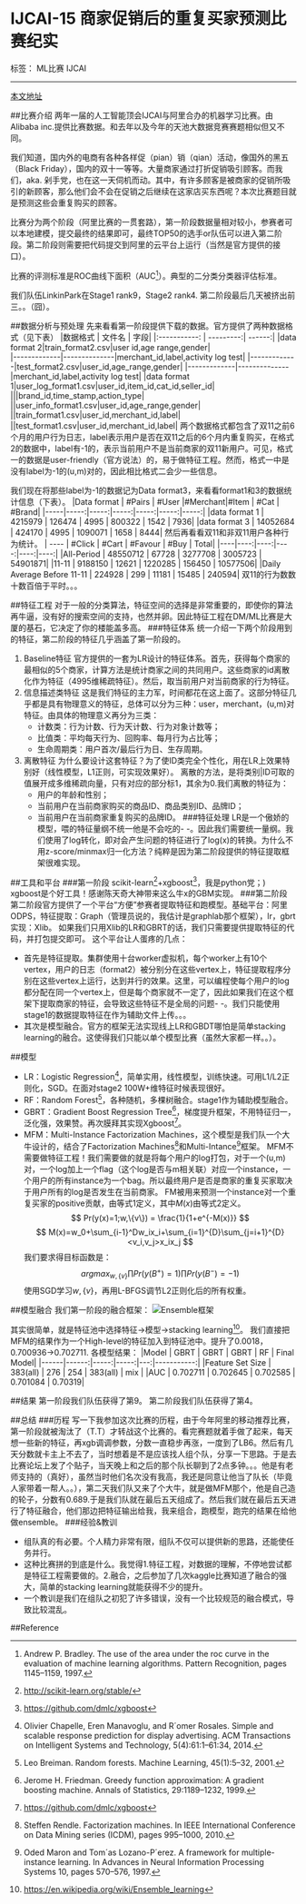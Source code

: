 ﻿# IJCAI-15 商家促销后的重复买家预测比赛纪实 

标签： ML比赛 IJCAI

---

[本文地址](https://www.zybuluo.com/littlekid/note/166627)

##比赛介绍
两年一届的人工智能顶会IJCAI与阿里合办的机器学习比赛。由Alibaba inc.提供比赛数据。和去年以及今年的天池大数据竞赛赛题相似但又不同。

我们知道，国内外的电商有各种各样促（pian）销（qian）活动，像国外的黑五（Black Friday），国内的双十一等等。大量商家通过打折促销吸引顾客。而我们，aka. 剁手党，也在这一天伺机而动。其中，有许多顾客是被商家的促销所吸引的新顾客，那么他们会不会在促销之后继续在这家店买东西呢？本次比赛题目就是预测这些会重复购买的顾客。

比赛分为两个阶段（阿里比赛的一贯套路），第一阶段数据量相对较小，参赛者可以本地建模，提交最终的结果即可，最终TOP50的选手or队伍可以进入第二阶段。第二阶段则需要把代码提交到阿里的云平台上运行（当然是官方提供的接口）。

比赛的评测标准是ROC曲线下面积（AUC[^ref1]）。典型的二分类分类器评估标准。

我们队伍LinkinPark在Stage1 rank9，Stage2 rank4. 第二阶段最后几天被挤出前三。。（囧）。

##数据分析与预处理
先来看看第一阶段提供下载的数据。官方提供了两种数据格式（见下表）
|数据格式 | 文件名 | 字段|
|:-----------: | ---------:| ------:|
|data format 2|train\_format2.csv|user id,age range,gender|     
|-------------|--------------|merchant_id,label,activity log test|
|-------------|test\_format2.csv|user\_id,age\_range,gender|
|-------------|--------------|merchant_id,label,activity log test|
|data format 1|user\_log\_format1.csv|user\_id,item\_id,cat\_id,seller\_id|
|||brand\_id,time\_stamp,action\_type|
||user\_info\_format1.csv|user\_id,age\_range,gender|
||train\_format1.csv|user\_id,merchant\_id,label|
||test\_format1.csv|user\_id,merchant\_id,label|
两个数据格式都包含了双11之前6个月的用户行为日志，label表示用户是否在双11之后的6个月内重复购买，在格式2的数据中，label有-1的，表示当前用户不是当前商家的双11新用户。可见，格式一的数据是user-friendly（官方说法）的，易于做特征工程。然而，格式一中是没有label为-1的(u,m)对的，因此相比格式二会少一些信息。

我们现在将那些label为-1的数据记为Data format3，来看看format1和3的数据统计信息（下表）。
|Data format | \#Pairs | \#User |\#Merchant|\#Item | \#Cat | \#Brand|
|-----|-----:|-----:|-----:|-----:|-----:|-----:|
|data format 1 | 4215979 | 126474 | 4995 | 800322 | 1542 | 7936|
|data format 3 | 14052684 | 424170 | 4995 | 1090071 | 1658 | 8444|
然后再看看双11和非双11用户各种行为统计。
|  ----  | \#Click | \#Cart | \#Favour | \#Buy | Total|
|----|----:|----:|----:|----:|----:|
|All-Period | 48550712 | 67728 | 3277708 | 3005723 | 54901871|
|11-11 | 9188150 | 12621 | 1220285 | 156450 | 10577506|
|Daily Average Before 11-11 | 224928 | 299 | 11181 | 15485 | 240594|
双11的行为数数十数百倍于平时。。。

##特征工程
对于一般的分类算法，特征空间的选择是非常重要的，即使你的算法再牛逼，没有好的搜索空间的支持，也然并卵。因此特征工程在DM/ML比赛是大厦的基石，它决定了你的楼能盖多高。
###特征体系
统一介绍一下两个阶段用到的特征，第二阶段的特征几乎涵盖了第一阶段的。
 1. Baseline特征
    官方提供的一套为LR设计的特征体系。首先，获得每个商家的最相似的5个商家，计算方法是统计商家之间的共同用户。这些商家的id离散化作为特征（4995维稀疏特征）。然后，取当前用户对当前商家的行为特征。
 2. 信息描述类特征
    这是我们特征的主力军，时间都花在这上面了。这部分特征几乎都是具有物理意义的特征，总体可以分为三种：user，merchant，(u,m)对特征。由具体的物理意义再分为三类：
    - 计数类：行为计数、行为天计数、行为对象计数等；
    - 比值类：平均每天行为、回购率、每月行为占比等；
    - 生命周期类：用户首次/最后行为日、生存周期。
 3. 离散特征
    为什么要设计这套特征？为了使ID类完全个性化，用在LR上效果特别好（线性模型，L1正则，可实现效果好）。
    离散的方法，是将类别|ID可取的值展开成多维稀疏向量，只有对应的部分标1，其余为0.我们离散的特征为：
    - 用户的年龄和性别；
    - 当前用户在当前商家购买的商品ID、商品类别ID、品牌ID；
    - 当前用户在当前商家重复购买的品牌ID。
###特征处理
LR是一个傲娇的模型，喂的特征量纲不统一他是不会吃的- -。因此我们需要统一量纲。我们使用了log转化，即对会产生问题的特征进行了log(x)的转换。为什么不用z-score/minmax归一化方法？纯粹是因为第二阶段提供的特征提取框架很难实现。

##工具和平台
###第一阶段
scikit-learn[^sklearn]+xgboost[^xgb]，我是python党；)
xgboost是个好工具！感谢陈天奇大神带来这么牛x的GBM实现。
###第二阶段
第二阶段官方提供了一个平台“方便”参赛者提取特征和跑模型。基础平台：阿里ODPS，特征提取：Graph（管理员说的，我估计是graphlab那个框架），lr，gbrt实现：Xlib。
如果我们只用Xlib的LR和GBRT的话，我们只需要提供提取特征的代码，并打包提交即可。
这个平台让人蛋疼的几点：

 - 首先是特征提取。集群使用十台worker虚拟机，每个worker上有10个vertex，用户的日志（format2）被分别分在这些vertex上，特征提取程序分别在这些vertex上运行，达到并行的效果。这里，可以编程使每个用户的log都分配在同一个vertex上，但是每个商家就不一定了，因此如果我们在这个框架下提取商家的特征，会导致这些特征不是全局的问题- -。我们只能使用stage1的数据提取特征在作为辅助文件上传。。。
 - 其次是模型融合。官方的框架无法实现线上LR和GBDT哪怕是简单stacking learning的融合。这使得我们只能以单个模型比赛（虽然大家都一样。。）。

##模型

 - LR：Logistic Regression[^lr]，简单实用，线性模型，训练快速。可用L1/L2正则化，SGD。在面对stage2 100W+维特征时候表现很好。
 - RF：Random Forest[^rf]，各种随机，多棵树融合。stage1作为辅助模型融合。
 - GBRT：Gradient Boost Regression Tree[^gbrt]，梯度提升框架，不用特征归一，泛化强，效果赞。再次膜拜其实现Xgboost[^xgb]。
 - MFM：Multi-Instance Factorization Machines，这个模型是我们队一个大牛设计的，结合了Factorization Machines[^fm]和Multi-Intance[^mi]框架。
MFM不需要做特征工程！我们需要做的就是将每个用户的log打包，对于一个(u,m)对，一个log加上一个flag（这个log是否与m相关联）对应一个instance，一个用户的所有instance为一个bag。所以最终用户是否是商家的重复买家取决于用户所有的log是否发生在当前商家。
FM被用来预测一个instance对一个重复买家的positive贡献，由等式1定义，其中$M(x)$由等式2定义。
$$
Pr(y(x)=1;w,\{v\}) = \frac{1}{1+e^{-M(x)}}
$$
$$
M(x)=w_0+\sum_{i-1}^Dw_ix_i+\sum_{i=1}^{D}\sum_{j=i+1}^{D}<v_i,v_j>x_ix_j
$$
我们要求得目标函数是：
$$
argmax_{w,\{v\}}\prod Pr(y(B^+)=1)\prod Pr(y(B^-)=-1)
$$
使用SGD学习$w,\{v\}$，再用L-BFGS调节L2正则化后的所有权重。

##模型融合
我们第一阶段的融合框架：
![Ensemble框架](http://upload-images.jianshu.io/upload_images/196865-0adc40d61e4bcd06.jpg?imageMogr2/auto-orient/strip%7CimageView2/2/w/1240)

其实很简单，就是特征池中选择特征$\rightarrow$模型$\rightarrow$stacking learning[^stack]。
我们直接把MFM的结果作为一个High-level的特征加入到特征池中。提升了0.0018，0.700936$\rightarrow$0.702711.
各模型结果：
|Model | GBRT | GBRT | GBRT | RF | Final Model|
|------|------:|-----:|-----:|---:|-----------:|
|Feature Set Size | 383(all) | 276 | 254 | 383(all) | mix |
|AUC | 0.702711 | 0.702645 | 0.702585 | 0.701084 | 0.70319|

##结果
第一阶段我们队伍获得了第9。
第二阶段我们队伍获得了第4。

##总结
###历程
写一下我参加这次比赛的历程，由于今年阿里的移动推荐比赛，第一阶段就被淘汰了（T.T）才转战这个比赛的。看完赛题就着手做了起来，每天想一些新的特征，再xgb调调参数，分数一直稳步再涨，一度到了LB6。然后有几天分数就卡主上不去了，当时想着是不是应该找人组个队，分享一下思路。于是去比赛论坛上发了个贴子，当天晚上和之后的那个队长聊到了2点多钟。。。他是有老师支持的（真好），虽然当时他们名次没有我高，我还是同意让他当了队长（毕竟人家带着一帮人。。），第二天我们队又来了个大牛，就是做MFM那个，他是自己造的轮子，分数有0.689.于是我们队就在最后五天组成了。然后我们就在最后五天进行了特征融合，他们那边把特征输出给我，我来组合，跑模型，跑完的结果在给他做ensemble。
###经验&教训

 - 组队真的有必要。个人精力非常有限，组队不仅可以提供新的思路，还能使任务并行。
 - 这种比赛拼的到底是什么。我觉得1.特征工程，对数据的理解，不停地尝试都是特征工程需要做的。2.融合，之后参加了几次kaggle比赛知道了融合的强大，简单的stacking learning就能获得不少的提升。
 - 一个教训是我们在组队之初犯了许多错误，没有一个比较规范的融合模式，导致比较混乱。

##Reference
[^ref1]: Andrew P. Bradley. The use of the area under the roc curve in the evaluation of machine learning algorithms. Pattern Recognition, pages 1145–1159, 1997.

[^sklearn]: http://scikit-learn.org/stable/

[^xgb]: https://github.com/dmlc/xgboost

[^lr]: Olivier Chapelle, Eren Manavoglu, and R´omer Rosales. Simple and scalable response prediction for display advertising. ACM Transactions on Intelligent Systems and Technology, 5(4):61:1–61:34, 2014.

[^rf]: Leo Breiman. Random forests. Machine Learning, 45(1):5–32, 2001.

[^gbrt]: Jerome H. Friedman. Greedy function approximation: A gradient boosting machine. Annals of Statistics, 29:1189–1232, 1999.

[^fm]: Steffen Rendle. Factorization machines. In IEEE International Conference on Data Mining series (ICDM), pages 995–1000, 2010.

[^mi]: Oded Maron and Tom´as Lozano-P´erez. A framework for multiple-instance learning. In Advances in Neural Information Processing Systems 10, pages 570–576, 1997.

[^stack]: https://en.wikipedia.org/wiki/Ensemble_learning

